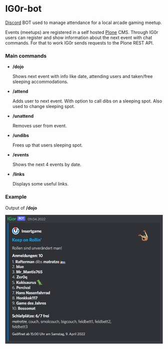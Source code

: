 # IG0r-bot
[Discord](https://discord.com) BOT used to manage attendance for a local arcade gaming meetup.

Events (meetups) are registered in a self hosted [Plone](https://plone.org/) CMS. Through IG0r users can register and show information about the next event with chat commands. For that to work IG0r sends requests to the Plone REST API.

### Main commands
* **/dojo** 

   Shows next event with info like date, attending users and taken/free sleeping accommodations.
* **/attend**

   Adds user to next event. With option to call dibs on a sleeping spot. Also used to change sleeping spot.
* **/unattend**

   Removes user from event.
* **/undibs**

   Frees up that users sleeping spot.
* **/events**

   Shows the next 4 events by date.
* **/links**

   Displays some useful links.
   
 ### Example
 Output of **/dojo**
 
![IG0r example](https://github.com/d-per/ig0r-bot/blob/70c2210be1d1a1c76da7e2e3d1488b9f9357ae36/ig0r_example.png "Output of /dojo")
